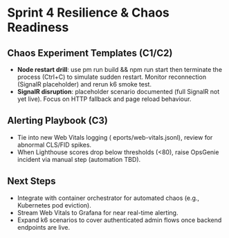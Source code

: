 # Sprint 4 Resilience & Chaos Readiness

## Chaos Experiment Templates (C1/C2)
- **Node restart drill**: use 
pm run build && npm run start then terminate the process (Ctrl+C) to simulate sudden restart. Monitor reconnection (SignalR placeholder) and rerun k6 smoke test.
- **SignalR disruption**: placeholder scenario documented (full SignalR not yet live). Focus on HTTP fallback and page reload behaviour.

## Alerting Playbook (C3)
- Tie into new Web Vitals logging (eports/web-vitals.jsonl), review for abnormal CLS/FID spikes.
- When Lighthouse scores drop below thresholds (<80), raise OpsGenie incident via manual step (automation TBD).

## Next Steps
- Integrate with container orchestrator for automated chaos (e.g., Kubernetes pod eviction).
- Stream Web Vitals to Grafana for near real-time alerting.
- Expand k6 scenarios to cover authenticated admin flows once backend endpoints are live.
